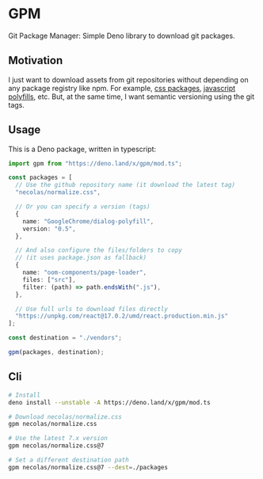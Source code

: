 # GPM

Git Package Manager: Simple Deno library to download git packages.

## Motivation

I just want to download assets from git repositories without depending on any
package registry like npm. For example,
[css packages](https://github.com/necolas/normalize.css),
[javascript polyfills](https://github.com/GoogleChrome/dialog-polyfill), etc.
But, at the same time, I want semantic versioning using the git tags.

## Usage

This is a Deno package, written in typescript:

```ts
import gpm from "https://deno.land/x/gpm/mod.ts";

const packages = [
  // Use the github repository name (it download the latest tag)
  "necolas/normalize.css",

  // Or you can specify a version (tags)
  {
    name: "GoogleChrome/dialog-polyfill",
    version: "0.5",
  },

  // And also configure the files/folders to copy
  // (it uses package.json as fallback)
  {
    name: "oom-components/page-loader",
    files: ["src"],
    filter: (path) => path.endsWith(".js"),
  },

  // Use full urls to download files directly
  "https://unpkg.com/react@17.0.2/umd/react.production.min.js"
];

const destination = "./vendors";

gpm(packages, destination);
```

## Cli

```bash
# Install
deno install --unstable -A https://deno.land/x/gpm/mod.ts

# Download necolas/normalize.css
gpm necolas/normalize.css

# Use the latest 7.x version
gpm necolas/normalize.css@7

# Set a different destination path
gpm necolas/normalize.css@7 --dest=./packages
```
